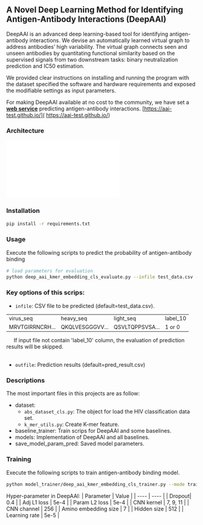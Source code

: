 ## A Novel Deep Learning Method for Identifying Antigen-Antibody Interactions (DeepAAI)
DeepAAI is an advanced deep learning-based tool for identifying antigen-antibody interactions. We devise an automatically learned virtual graph to address antibodies’ high variability. The virtual graph connects seen and unseen antibodies by quantitating functional similarity based on the supervised signals from two downstream tasks: binary neutralization prediction and IC50 estimation.

We provided clear instructions on installing and running the program with the dataset specified the software and hardware requirements and exposed the modifiable settings as input parameters. 

For making DeepAAI available at no cost to the community, we have set a **[web service](https://aai-test.github.io/)** predicting antigen-antibody interactions. 
[https://aai-test.github.io/]( https://aai-test.github.io/)




### Architecture   
![](/docs/images/2.pdf)

### Installation
```bash
pip install -r requirements.txt
```


### Usage  
Execute the following scripts to predict the probability 
of antigen-antibody binding
```bash
# load parameters for evaluation
python deep_aai_kmer_embedding_cls_evaluate.py --infile test_data.csv --outfile pred_result.csv
```
### Key options of this scrips:  
- `infile`: CSV file to be predicted (default=test_data.csv).   

<table>
  <tr>
    <td>virus_seq</td>
    <td>heavy_seq</td>
    <td>light_seq</td>
    <td>label_10</td>
  </tr>
  <tr>
    <td>MRVTGIRRNCRH...</td>
    <td>QKQLVESGGGVV...</td>
    <td>QSVLTQPPSVSA...</td>
    <td>1 or 0</td>
  </tr>
</table>
&nbsp&nbsp&nbsp&nbsp If input file not contain 'label_10' column, the evaluation of prediction results will be skipped.  
<br/>
&nbsp

- `outfile`: Prediction results (default=pred_result.csv)
      

### Descriptions  
The most important files in this projects are as follow:
- dataset: 
  - `abs_dataset_cls.py`: The object for load the HIV classification data set. 
  - `k_mer_utils.py`: Create K-mer feature. 
- baseline_trainer: Train scrips for DeepAAI and some baselines. 
- models: Implementation of DeepAAI and all baselines.
- save_model_param_pred: Saved model parameters.


### Training
Execute the following scripts to train antigen-antibody binding model.
```bash
python model_trainer/deep_aai_kmer_embedding_cls_trainer.py --mode train
```
Hyper-parameter in DeepAAI: 
| Parameter | Value | 
| ----  | ----  |
| Dropout| 0.4 | 
| Adj L1 loss | 5e-4 | 
| Param L2 loss | 5e-4 |
| CNN kernel | 7, 9, 11 |
| CNN channel | 256 |
| Amino embedding size | 7 |
| Hidden size | 512 |
| Learning rate | 5e-5 |




